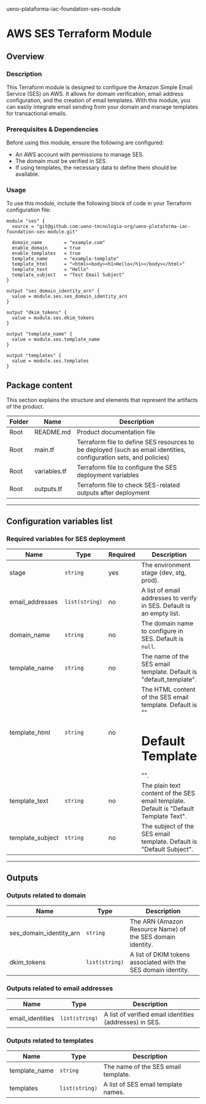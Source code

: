  ueno-plataforma-iac-foundation-ses-module


# AWS SES Terraform Module

## Overview

### Description

This Terraform module is designed to configure the Amazon Simple Email Service (SES) on AWS. It allows for domain verification, email address configuration, and the creation of email templates. With this module, you can easily integrate email sending from your domain and manage templates for transactional emails.

### Prerequisites & Dependencies

Before using this module, ensure the following are configured:

- An AWS account with permissions to manage SES.
- The domain must be verified in SES.
- If using templates, the necessary data to define them should be available.

### Usage

To use this module, include the following block of code in your Terraform configuration file:

```hcl
module "ses" {
  source = "git@github.com:ueno-tecnologia-org/ueno-plataforma-iac-foundation-ses-module.git"

  domain_name        = "example.com"
  enable_domain      = true
  enable_templates   = true
  template_name      = "example-template"
  template_html      = "<html><body><h1>Hello</h1></body></html>"
  template_text      = "Hello"
  template_subject   = "Test Email Subject"
}

output "ses_domain_identity_arn" {
  value = module.ses.ses_domain_identity_arn
}

output "dkim_tokens" {
  value = module.ses.dkim_tokens
}

output "template_name" {
  value = module.ses.template_name
}

output "templates" {
  value = module.ses.templates
}
```

## Package content

This section explains the structure and elements that represent the artifacts of the product.

| Folder   | Name          | Description |
|----------|---------------|-------------|
| Root     | README.md      | Product documentation file |
| Root     | main.tf        | Terraform file to define SES resources to be deployed (such as email identities, configuration sets, and policies) |
| Root     | variables.tf   | Terraform file to configure the SES deployment variables |
| Root     | outputs.tf     | Terraform file to check SES-related outputs after deployment |

---

## **Configuration variables list**

### **Required variables for SES deployment**

| Name                | Type    | Required | Description |
|---------------------|---------|----------|-------------|
| stage               | `string` | yes      | The environment stage (dev, stg, prod). |
| email_addresses     | `list(string)` | no | A list of email addresses to verify in SES. Default is an empty list. |
| domain_name         | `string` | no | The domain name to configure in SES. Default is `null`. |
| template_name       | `string` | no | The name of the SES email template. Default is "default_template". |
| template_html       | `string` | no | The HTML content of the SES email template. Default is ""<html><body><h1>Default Template</h1></body></html>"". |
| template_text       | `string` | no | The plain text content of the SES email template. Default is "Default Template Text". |
| template_subject    | `string` | no | The subject of the SES email template. Default is "Default Subject". |


---

## **Outputs**

### **Outputs related to domain**

| Name                      | Type    | Description |
|---------------------------|---------|-------------|
| ses_domain_identity_arn   | `string` | The ARN (Amazon Resource Name) of the SES domain identity. |
| dkim_tokens               | `list(string)` | A list of DKIM tokens associated with the SES domain identity. |

### **Outputs related to email addresses**

| Name                      | Type    | Description |
|---------------------------|---------|-------------|
| email_identities          | `list(string)` | A list of verified email identities (addresses) in SES. |

### **Outputs related to templates**

| Name                      | Type    | Description |
|---------------------------|---------|-------------|
| template_name             | `string` | The name of the SES email template. |
| templates                 | `list(string)` | A list of SES email template names. |